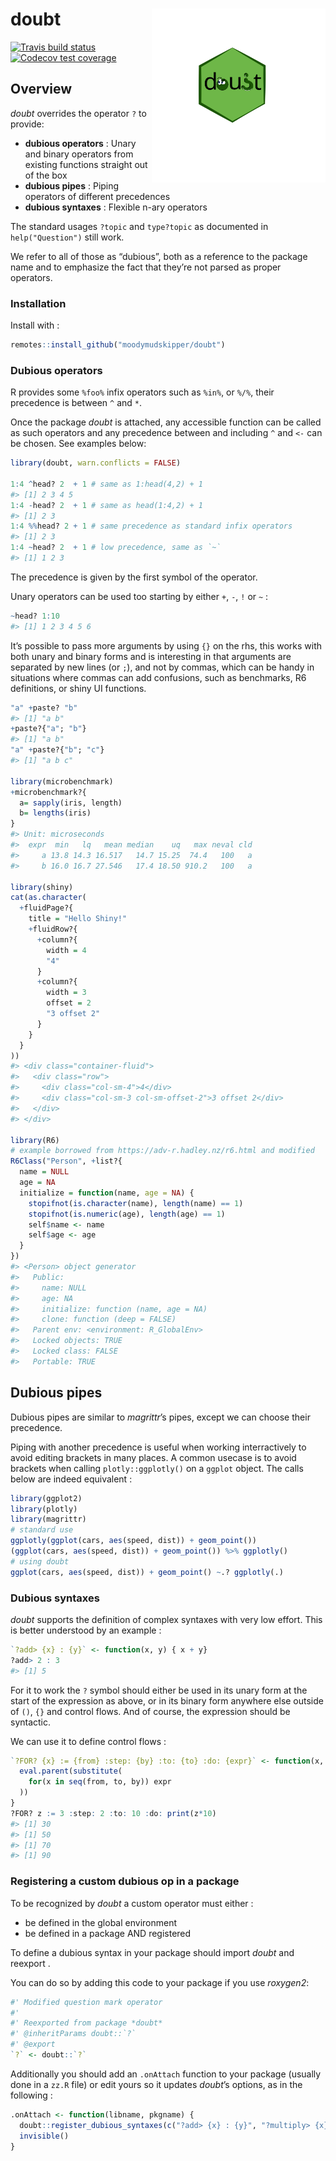 
# doubt <img src='man/figures/logo.svg' align="right" height="278" />

[![Travis build
status](https://travis-ci.org/moodymudskipper/doubt.svg?branch=master)](https://travis-ci.org/moodymudskipper/doubt)
[![Codecov test
coverage](https://codecov.io/gh/moodymudskipper/doubt/branch/master/graph/badge.svg)](https://codecov.io/gh/moodymudskipper/doubt?branch=master)

## Overview

*doubt* overrides the operator `?` to provide:

  - **dubious operators** : Unary and binary operators from existing
    functions straight out of the box
  - **dubious pipes** : Piping operators of different precedences
  - **dubious syntaxes** : Flexible n-ary operators

The standard usages `?topic` and `type?topic` as documented in
`help("Question")` still work.

We refer to all of those as “dubious”, both as a reference to the
package name and to emphasize the fact that they’re not parsed as proper
operators.

### Installation

Install with :

``` r
remotes::install_github("moodymudskipper/doubt")
```

### Dubious operators

R provides some `%foo%` infix operators such as `%in%`, or `%/%`, their
precedence is between `^` and `*`.

Once the package *doubt* is attached, any accessible function can be
called as such operators and any precedence between and including `^`
and `<-` can be chosen. See examples below:

``` r
library(doubt, warn.conflicts = FALSE)

1:4 ^head? 2  + 1 # same as 1:head(4,2) + 1 
#> [1] 2 3 4 5
1:4 -head? 2  + 1 # same as head(1:4,2) + 1
#> [1] 2 3
1:4 %%head? 2 + 1 # same precedence as standard infix operators
#> [1] 2 3
1:4 ~head? 2  + 1 # low precedence, same as `~`
#> [1] 1 2 3
```

The precedence is given by the first symbol of the operator.

Unary operators can be used too starting by either `+`, `-`, `!` or `~`
:

``` r
~head? 1:10
#> [1] 1 2 3 4 5 6
```

It’s possible to pass more arguments by using `{}` on the rhs, this
works with both unary and binary forms and is interesting in that
arguments are separated by new lines (or `;`), and not by commas, which
can be handy in situations where commas can add confusions, such as
benchmarks, R6 definitions, or shiny UI functions.

``` r
"a" +paste? "b"
#> [1] "a b"
+paste?{"a"; "b"}
#> [1] "a b"
"a" +paste?{"b"; "c"}
#> [1] "a b c"

library(microbenchmark)
+microbenchmark?{
  a= sapply(iris, length)
  b= lengths(iris)
}
#> Unit: microseconds
#>  expr  min   lq   mean median    uq   max neval cld
#>     a 13.8 14.3 16.517   14.7 15.25  74.4   100   a
#>     b 16.0 16.7 27.546   17.4 18.50 910.2   100   a

library(shiny)
cat(as.character(
  +fluidPage?{
    title = "Hello Shiny!"
    +fluidRow?{
      +column?{
        width = 4
        "4"
      }
      +column?{
        width = 3
        offset = 2
        "3 offset 2"
      }
    }
  }
))
#> <div class="container-fluid">
#>   <div class="row">
#>     <div class="col-sm-4">4</div>
#>     <div class="col-sm-3 col-sm-offset-2">3 offset 2</div>
#>   </div>
#> </div>

library(R6)
# example borrowed from https://adv-r.hadley.nz/r6.html and modified 
R6Class("Person", +list?{
  name = NULL
  age = NA
  initialize = function(name, age = NA) {
    stopifnot(is.character(name), length(name) == 1)
    stopifnot(is.numeric(age), length(age) == 1)
    self$name <- name
    self$age <- age
  }
})
#> <Person> object generator
#>   Public:
#>     name: NULL
#>     age: NA
#>     initialize: function (name, age = NA) 
#>     clone: function (deep = FALSE) 
#>   Parent env: <environment: R_GlobalEnv>
#>   Locked objects: TRUE
#>   Locked class: FALSE
#>   Portable: TRUE
```

## Dubious pipes

Dubious pipes are similar to *magrittr*’s pipes, except we can choose
their precedence.

Piping with another precedence is useful when working interractively to
avoid editing brackets in many places. A common usecase is to avoid
brackets when calling `plotly::ggplotly()` on a `ggplot` object. The
calls below are indeed equivalent :

``` r
library(ggplot2)
library(plotly)
library(magrittr)
# standard use
ggplotly(ggplot(cars, aes(speed, dist)) + geom_point())
(ggplot(cars, aes(speed, dist)) + geom_point()) %>% ggplotly()
# using doubt
ggplot(cars, aes(speed, dist)) + geom_point() ~.? ggplotly(.)
```

### Dubious syntaxes

*doubt* supports the definition of complex syntaxes with very low
effort. This is better understood by an example :

``` r
`?add> {x} : {y}` <- function(x, y) { x + y}
?add> 2 : 3
#> [1] 5
```

For it to work the `?` symbol should either be used in its unary form at
the start of the expression as above, or in its binary form anywhere
else outside of `()`, `{}` and control flows. And of course, the
expression should be syntactic.

We can use it to define control flows :

``` r
`?FOR? {x} := {from} :step: {by} :to: {to} :do: {expr}` <- function(x, from, by, to, expr){
  eval.parent(substitute(
    for(x in seq(from, to, by)) expr
  ))
}
?FOR? z := 3 :step: 2 :to: 10 :do: print(z*10) 
#> [1] 30
#> [1] 50
#> [1] 70
#> [1] 90
```

### Registering a custom dubious op in a package

To be recognized by *doubt* a custom operator must either :

  - be defined in the global environment
  - be defined in a package AND registered

To define a dubious syntax in your package should import *doubt* and
reexport .

You can do so by adding this code to your package if you use *roxygen2*:

``` r
#' Modified question mark operator
#'
#' Reexported from package *doubt*
#' @inheritParams doubt::`?`
#' @export
`?` <- doubt::`?`
```

Additionally you should add an `.onAttach` function to your package
(usually done in a `zz.R` file) or edit yours so it updates *doubt*’s
options, as in the following :

``` r
.onAttach <- function(libname, pkgname) {
  doubt::register_dubious_syntaxes(c("?add> {x} : {y}", "?multiply> {x} : {y}"))
  invisible()
}
```
